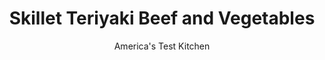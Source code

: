 ---
layout: ../../layouts/MarkdownPostLayout.astro
title: Skillet Teriyaki Beef and Vegetables
author: America's Test Kitchen
pubDate: 2023-03-15
description: "Our easy stir-fry makes an all-in-one meal. No need for vegetables on the side."
image_url: https://res.cloudinary.com/hksqkdlah/image/upload/ar_1:1,c_fill,dpr_2.0,f_auto,fl_lossy.progressive.strip_profile,g_faces:auto,q_auto:low,w_344/10383_sfs-skillet-teryaki-beef-and-vegetables-17
tags: ["Main Courses","Japanese","Beef","Weeknight","30-Minute Suppers"]
calories: 1709
protein: 40
carbohydrates: 16
fats: 
fiber: 3
ingredients: ["1/2 cup teriyaki, sauce","1/2 cup, water","2 tablespoons, rice vinegar","2 teaspoons, cornstarch","1 (1 1/2-pound), flank steak, trimmed",", Salt and pepper","2 tablespoons, vegetable oil","3 , carrots, peeled and sliced 1/8 inch thick on bias","8 ounces, snow peas, strings removed","1 , garlic clove, minced"]
serves: 4
time: "30 minutes"
instructions: ["Whisk teriyaki sauce, water, vinegar, and cornstarch in bowl. Pat steak dry with paper towels and season with salt and pepper. Heat 1 tablespoon oil in 12-inch nonstick skillet over medium-high heat until just smoking. Cook steak until well browned and meat registers 125 degrees (for medium-rare), about 5 minutes per side. Transfer to large plate and tent loosely with aluminum foil.","Heat remaining 1 tablespoon oil over medium-high heat in now-empty skillet until shimmering. Add carrots and snow peas and cook until lightly browned, about 3 minutes. Add garlic and cook until fragrant, about 30 seconds. Transfer vegetables to platter.","Add teriyaki mixture and any accumulated meat juice to now-empty skillet and simmer until thickened, about 3 minutes. Slice steak thin on bias against grain and transfer to platter with vegetables. Spoon teriyaki sauce over top. Serve."]
nutrition: ["919 mg Potassium","433 mg Phosphorus","101 mg Calcium","4 mg Iron","80 mg Magnesium","1507 mg Sodium","6 mg Zinc","21 g Fat","12 mg Niacin (B3)","10 g Monounsaturated","1 g Polyunsaturated","36 mg Vitamin C","115 mg Cholesterol","6 g Saturated","3 g Fiber","56 µg Folate (food)","9 g Sugars","24 µg Vitamin K","270 g Water","16 g Carbs","56 µg Folate equivalent (total)","40 g Protein","2 mg Vitamin E","2 µg Vitamin B12","1 mg Vitamin B6","412 µg Vitamin A","427 kcal Energy","1709 calories"]
notes: "Annie Chun’s All Natural Teriyaki Sauce is our ­taste-test winner. Serve with rice."
---